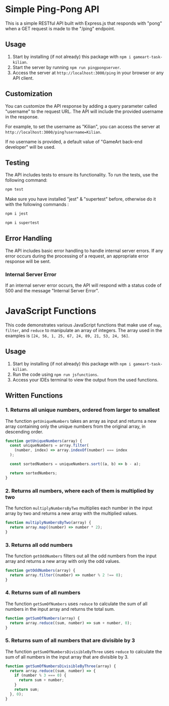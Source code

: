 # Simple Ping-Pong API

This is a simple RESTful API built with Express.js that responds with "pong" when a GET request is made to the "/ping" endpoint.

## Usage

1. Start by installing (if not already) this package with `npm i gameart-task-kilian`.
2. Start the server by running `npm run pingpongserver`.
3. Access the server at `http://localhost:3000/ping` in your browser or any API client.

## Customization

You can customize the API response by adding a query parameter called "username" to the request URL. The API will include the provided username in the response.

For example, to set the username as "Kilian", you can access the server at `http://localhost:3000/ping?username=Kilian`.

If no username is provided, a default value of "GameArt back-end developer" will be used.

## Testing

The API includes tests to ensure its functionality. To run the tests, use the following command:

```bash
npm test
```

Make sure you have installed "jest" & "supertest" before, otherwise do it with the following commands :

```bash
npm i jest
```

```bash
npm i supertest
```

## Error Handling

The API includes basic error handling to handle internal server errors. If any error occurs during the processing of a request, an appropriate error response will be sent.

### Internal Server Error

If an internal server error occurs, the API will respond with a status code of 500 and the message "Internal Server Error".

# JavaScript Functions

This code demonstrates various JavaScript functions that make use of `map`, `filter`, and `reduce` to manipulate an array of integers. The array used in the examples is `[24, 56, 1, 25, 67, 24, 89, 21, 53, 24, 56]`.

## Usage

1. Start by installing (if not already) this package with `npm i gameart-task-kilian`.
2. Run the code using `npm run jsfunctions`.
3. Access your IDEs terminal to view the output from the used functions.

## Written Functions

### 1. Returns all unique numbers, ordered from larger to smallest

The function `getUniqueNumbers` takes an array as input and returns a new array containing only the unique numbers from the original array, in descending order.

```javascript
function getUniqueNumbers(array) {
  const uniqueNumbers = array.filter(
    (number, index) => array.indexOf(number) === index
  );

  const sortedNumbers = uniqueNumbers.sort((a, b) => b - a);

  return sortedNumbers;
}
```

### 2. Returns all numbers, where each of them is multiplied by two

The function `multiplyNumbersByTwo` multiplies each number in the input array by two and returns a new array with the multiplied values.

```javascript
function multiplyNumbersByTwo(array) {
  return array.map((number) => number * 2);
}
```

### 3. Returns all odd numbers

The function `getOddNumbers` filters out all the odd numbers from the input array and returns a new array with only the odd values.

```javascript
function getOddNumbers(array) {
  return array.filter((number) => number % 2 !== 0);
}
```

### 4. Returns sum of all numbers

The function `getSumOfNumbers` uses `reduce` to calculate the sum of all numbers in the input array and returns the total sum.

```javascript
function getSumOfNumbers(array) {
  return array.reduce((sum, number) => sum + number, 0);
}
```

### 5. Returns sum of all numbers that are divisible by 3

The function `getSumOfNumbersDivisibleByThree` uses `reduce` to calculate the sum of all numbers in the input array that are divisible by 3.

```javascript
function getSumOfNumbersDivisibleByThree(array) {
  return array.reduce((sum, number) => {
    if (number % 3 === 0) {
      return sum + number;
    }
    return sum;
  }, 0);
}
```
